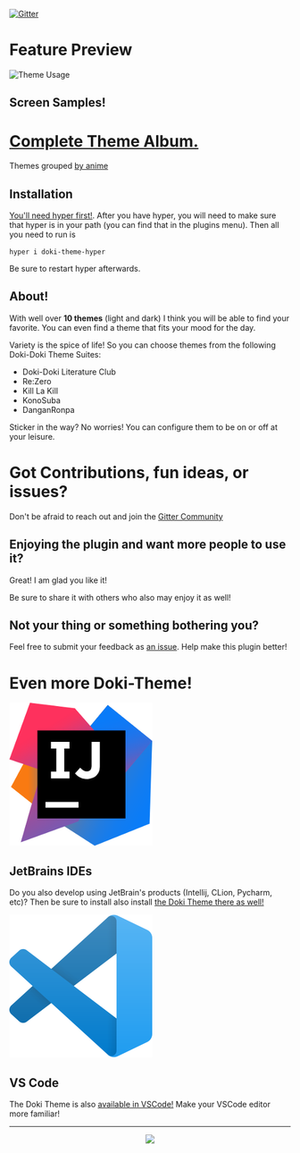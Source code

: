 [![Gitter](https://badges.gitter.im/doki-theme-hyper/community.svg)](https://gitter.im/doki-theme-hyper/community?utm_source=badge&utm_medium=badge&utm_campaign=pr-badge)

# Feature Preview

![Theme Usage](https://doki.assets.unthrottled.io/screenshots/doki-theme-hyper-usage.gif)

## Screen Samples!

# [Complete Theme Album.](albums/complete_theme_album.md)

Themes grouped [by anime](./albums/grouping.md)


## Installation

[You'll need hyper first!](https://hyper.is/#installation).
After you have hyper, you will need to make sure that hyper is in your path (you can find that in the plugins menu). Then all you need to run is

```
hyper i doki-theme-hyper
```

Be sure to restart hyper afterwards.

## About!

With well over **10 themes** (light and dark) I think you will be able to find your favorite.
You can even find a theme that fits your mood for the day.

Variety is the spice of life! So you can choose themes from the following Doki-Doki Theme Suites:

- Doki-Doki Literature Club
- Re:Zero
- Kill La Kill
- KonoSuba
- DanganRonpa

Sticker in the way?
No worries! You can configure them to be on or off at your leisure.

# Got Contributions, fun ideas, or issues?

Don't be afraid to reach out and join the [Gitter Community](https://gitter.im/doki-theme-hyper/community?utm_source=share-link&utm_medium=link&utm_campaign=share-link!)

## Enjoying the plugin and want more people to use it?

Great! I am glad you like it!

Be sure to share it with others who also may enjoy it as well!

## Not your thing or something bothering you?

Feel free to submit your feedback as [an issue](https://github.com/Unthrottled/doki-theme-hyper/issues/new).
Help make this plugin better!

# Even more Doki-Theme!

![Intellij](./readmeStuff/intellij.png)
## JetBrains IDEs

Do you also develop using JetBrain's products (Intellij, CLion, Pycharm, etc)? 
Then be sure to install also install [the Doki Theme there as well!](https://github.com/Unthrottled/doki-theme-jetbrains)

![VS Code](./readmeStuff/vscode.png)
## VS Code

The Doki Theme is also [available in VSCode!](https://github.com/Unthrottled/doki-theme-vscode)
Make your VSCode editor more familiar!

---
<div align="center">
    <img src="https://doki.assets.unthrottled.io/misc/logo.svg" ></img>
</div>
